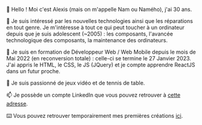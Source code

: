 👋 Hello ! Moi c'est Alexis (mais on m'appelle Nam ou Namého), j'ai 30 ans. 

👀 Je suis intéressé par les nouvelles technologies ainsi que les réparations en tout genre. Je m'intéresse à tout ce qui peut toucher à un ordinateur depuis que je suis adolescent (~2005) : les composants, l'avancée technologique des composants, la maintenance des ordinateurs.

🌱 Je suis en formation de Développeur Web / Web Mobile depuis le mois de Mai 2022 (en reconversion totale) : celle-ci se termine le 27 Janvier 2023. J'ai appris le HTML, le CSS, le JS (JQuery) et je compte apprendre ReactJS dans un futur proche. 

💞️ Je suis passionné de jeux vidéo et de tennis de table.

📫 Je possède un compte LinkedIn que vous pouvez retrouver à <a target="_blank" href="https://www.linkedin.com/in/alexis-trudelle-ab9597194/">cette adresse</a>.

⌨️ Vous pouvez retrouver temporairement mes premières créations <a target="_blank" href="https://mon-cv-simple.alwaysdata.net/">ici</a>.


<!---
Nameho/Nameho is a ✨ special ✨ repository because its `README.md` (this file) appears on your GitHub profile.
You can click the Preview link to take a look at your changes.
--->
